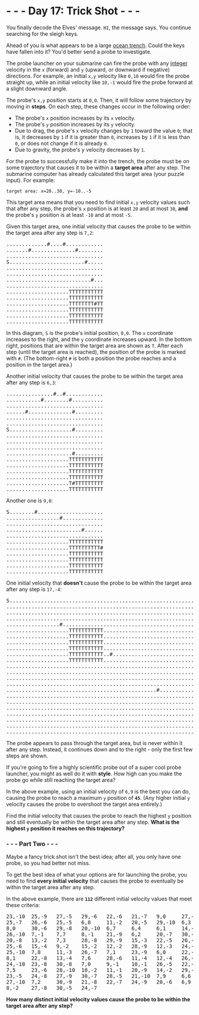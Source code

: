 # - - - Day 17: Trick Shot - - -

You finally decode the Elves' message. ``HI``, the message says. You continue searching for the sleigh keys.

Ahead of you is what appears to be a large [ocean trench](https://en.wikipedia.org/wiki/Oceanic_trench). Could the keys have fallen into it? You'd better send a probe to investigate.

The probe launcher on your submarine can fire the probe with any [integer](https://en.wikipedia.org/wiki/Integer) velocity in the ``x`` (forward) and ``y`` (upward, or downward if negative) directions. For example, an initial ``x,y`` velocity like ``0,10`` would fire the probe straight up, while an initial velocity like ``10,-1`` would fire the probe forward at a slight downward angle.

The probe's ``x,y`` position starts at ``0,0``. Then, it will follow some trajectory by moving in **steps**. On each step, these changes occur in the following order:

* The probe's ``x`` position increases by its ``x`` velocity.
* The probe's ``y`` position increases by its ``y`` velocity.
* Due to drag, the probe's ``x`` velocity changes by ``1`` toward the value ``0``; that is, it decreases by ``1`` if it is greater than ``0``, increases by ``1`` if it is less than ``0``, or does not change if it is already ``0``.
* Due to gravity, the probe's y velocity decreases by ``1``.

For the probe to successfully make it into the trench, the probe must be on some trajectory that causes it to be within a **target area** after any step. The submarine computer has already calculated this target area (your puzzle input). For example:

``target area: x=20..30, y=-10..-5``

This target area means that you need to find initial ``x,y`` velocity values such that after any step, the probe's ``x`` position is at least ``20`` and at most ``30``, **and** the probe's ``y`` position is at least ``-10`` and at most ``-5``.

Given this target area, one initial velocity that causes the probe to be within the target area after any step is ``7,2``:

<pre>
.............#....#............
.......#..............#........
...............................
S........................#.....
...............................
...............................
...........................#...
...............................
....................TTTTTTTTTTT
....................TTTTTTTTTTT
....................TTTTTTTT#TT
....................TTTTTTTTTTT
....................TTTTTTTTTTT
....................TTTTTTTTTTT
</pre>

In this diagram, ``S`` is the probe's initial position, ``0,0``. The ``x`` coordinate increases to the right, and the ``y`` coordinate increases upward. In the bottom right, positions that are within the target area are shown as ``T``. After each step (until the target area is reached), the position of the probe is marked with ``#``. (The bottom-right ``#`` is both a position the probe reaches and a position in the target area.)

Another initial velocity that causes the probe to be within the target area after any step is ``6,3``:

<pre>
...............#..#............
...........#........#..........
...............................
......#..............#.........
...............................
...............................
S....................#.........
...............................
...............................
...............................
.....................#.........
....................TTTTTTTTTTT
....................TTTTTTTTTTT
....................TTTTTTTTTTT
....................TTTTTTTTTTT
....................T#TTTTTTTTT
....................TTTTTTTTTTT
</pre>

Another one is ``9,0``:

<pre>
S........#.....................
.................#.............
...............................
........................#......
...............................
....................TTTTTTTTTTT
....................TTTTTTTTTT#
....................TTTTTTTTTTT
....................TTTTTTTTTTT
....................TTTTTTTTTTT
....................TTTTTTTTTTT
</pre>

One initial velocity that **doesn't** cause the probe to be within the target area after any step is ``17,-4``:

<pre>
S..............................................................
...............................................................
...............................................................
...............................................................
.................#.............................................
....................TTTTTTTTTTT................................
....................TTTTTTTTTTT................................
....................TTTTTTTTTTT................................
....................TTTTTTTTTTT................................
....................TTTTTTTTTTT..#.............................
....................TTTTTTTTTTT................................
...............................................................
...............................................................
...............................................................
...............................................................
................................................#..............
...............................................................
...............................................................
...............................................................
...............................................................
...............................................................
...............................................................
..............................................................#
</pre>

The probe appears to pass through the target area, but is never within it after any step. Instead, it continues down and to the right - only the first few steps are shown.

If you're going to fire a highly scientific probe out of a super cool probe launcher, you might as well do it with **style**. How high can you make the probe go while still reaching the target area?

In the above example, using an initial velocity of ``6,9`` is the best you can do, causing the probe to reach a maximum ``y`` position of **``45``**. (Any higher initial ``y`` velocity causes the probe to overshoot the target area entirely.)

Find the initial velocity that causes the probe to reach the highest ``y`` position and still eventually be within the target area after any step. **What is the highest ``y`` position it reaches on this trajectory?**


### - - - Part Two - - -

Maybe a fancy trick shot isn't the best idea; after all, you only have one probe, so you had better not miss.

To get the best idea of what your options are for launching the probe, you need to find **every initial velocity** that causes the probe to eventually be within the target area after any step.

In the above example, there are **``112``** different initial velocity values that meet these criteria:

<pre>
23,-10  25,-9   27,-5   29,-6   22,-6   21,-7   9,0     27,-7   24,-5
25,-7   26,-6   25,-5   6,8     11,-2   20,-5   29,-10  6,3     28,-7
8,0     30,-6   29,-8   20,-10  6,7     6,4     6,1     14,-4   21,-6
26,-10  7,-1    7,7     8,-1    21,-9   6,2     20,-7   30,-10  14,-3
20,-8   13,-2   7,3     28,-8   29,-9   15,-3   22,-5   26,-8   25,-8
25,-6   15,-4   9,-2    15,-2   12,-2   28,-9   12,-3   24,-6   23,-7
25,-10  7,8     11,-3   26,-7   7,1     23,-9   6,0     22,-10  27,-6
8,1     22,-8   13,-4   7,6     28,-6   11,-4   12,-4   26,-9   7,4
24,-10  23,-8   30,-8   7,0     9,-1    10,-1   26,-5   22,-9   6,5
7,5     23,-6   28,-10  10,-2   11,-1   20,-9   14,-2   29,-7   13,-3
23,-5   24,-8   27,-9   30,-7   28,-5   21,-10  7,9     6,6     21,-5
27,-10  7,2     30,-9   21,-8   22,-7   24,-9   20,-6   6,9     29,-5
8,-2    27,-8   30,-5   24,-7
</pre>

**How many distinct initial velocity values cause the probe to be within the target area after any step?**
